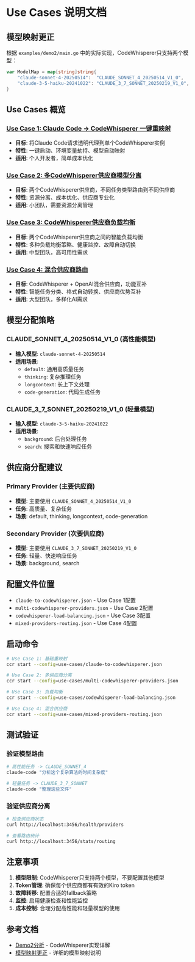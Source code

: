 # Use Cases 说明文档

## 模型映射更正

根据 `examples/demo2/main.go` 中的实际实现，CodeWhisperer只支持两个模型：

```go
var ModelMap = map[string]string{
	"claude-sonnet-4-20250514":  "CLAUDE_SONNET_4_20250514_V1_0",
	"claude-3-5-haiku-20241022": "CLAUDE_3_7_SONNET_20250219_V1_0",
}
```

## Use Cases 概览

### [Use Case 1: Claude Code → CodeWhisperer 一键重映射](claude-code-to-codewhisperer.md)
- **目标**: 将Claude Code请求透明代理到单个CodeWhisperer实例
- **特性**: 一键启动、环境变量劫持、模型自动映射
- **适用**: 个人开发者，简单成本优化

### [Use Case 2: 多CodeWhisperer供应商模型分离](multi-codewhisperer-providers.md)
- **目标**: 两个CodeWhisperer供应商，不同任务类型路由到不同供应商
- **特性**: 资源分离、成本优化、供应商专业化
- **适用**: 小团队，需要资源分离管理

### [Use Case 3: CodeWhisperer供应商负载均衡](codewhisperer-load-balancing.md)
- **目标**: 两个CodeWhisperer供应商之间的智能负载均衡
- **特性**: 多种负载均衡策略、健康监控、故障自动切换
- **适用**: 中型团队，高可用性需求

### [Use Case 4: 混合供应商路由](mixed-providers-routing.md)
- **目标**: CodeWhisperer + OpenAI混合供应商，功能互补
- **特性**: 智能任务分类、格式自动转换、供应商优势互补
- **适用**: 大型团队，多样化AI需求

## 模型分配策略

### CLAUDE_SONNET_4_20250514_V1_0 (高性能模型)
- **输入模型**: `claude-sonnet-4-20250514`
- **适用场景**:
  - `default`: 通用高质量任务
  - `thinking`: 复杂推理任务
  - `longcontext`: 长上下文处理
  - `code-generation`: 代码生成任务

### CLAUDE_3_7_SONNET_20250219_V1_0 (轻量模型)
- **输入模型**: `claude-3-5-haiku-20241022`
- **适用场景**:
  - `background`: 后台处理任务
  - `search`: 搜索和快速响应任务

## 供应商分配建议

### Primary Provider (主要供应商)
- **模型**: 主要使用 `CLAUDE_SONNET_4_20250514_V1_0`
- **任务**: 高质量、复杂任务
- **场景**: default, thinking, longcontext, code-generation

### Secondary Provider (次要供应商)
- **模型**: 主要使用 `CLAUDE_3_7_SONNET_20250219_V1_0`
- **任务**: 轻量、快速响应任务
- **场景**: background, search

## 配置文件位置

- `claude-to-codewhisperer.json` - Use Case 1配置
- `multi-codewhisperer-providers.json` - Use Case 2配置
- `codewhisperer-load-balancing.json` - Use Case 3配置
- `mixed-providers-routing.json` - Use Case 4配置

## 启动命令

```bash
# Use Case 1: 基础重映射
ccr start --config=use-cases/claude-to-codewhisperer.json

# Use Case 2: 多供应商分离
ccr start --config=use-cases/multi-codewhisperer-providers.json

# Use Case 3: 负载均衡
ccr start --config=use-cases/codewhisperer-load-balancing.json

# Use Case 4: 混合供应商
ccr start --config=use-cases/mixed-providers-routing.json
```

## 测试验证

### 验证模型路由
```bash
# 高性能任务 -> CLAUDE_SONNET_4
claude-code "分析这个复杂算法的时间复杂度"

# 轻量任务 -> CLAUDE_3_7_SONNET  
claude-code "整理这些文件"
```

### 验证供应商分离
```bash
# 检查供应商状态
curl http://localhost:3456/health/providers

# 查看路由统计
curl http://localhost:3456/stats/routing
```

## 注意事项

1. **模型限制**: CodeWhisperer只支持两个模型，不要配置其他模型
2. **Token管理**: 确保每个供应商都有有效的Kiro token
3. **故障转移**: 配置合适的fallback策略
4. **监控**: 启用健康检查和性能监控
5. **成本控制**: 合理分配高性能和轻量模型的使用

## 参考文档

- [Demo2分析](../examples/demo2/README_ANALYSIS.md) - CodeWhisperer实现详解
- [模型映射更正](corrected-model-mapping.md) - 详细的模型映射说明
